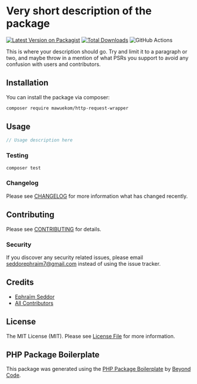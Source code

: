 # Very short description of the package

[![Latest Version on Packagist](https://img.shields.io/packagist/v/mawuekom/http-request-wrapper.svg?style=flat-square)](https://packagist.org/packages/mawuekom/http-request-wrapper)
[![Total Downloads](https://img.shields.io/packagist/dt/mawuekom/http-request-wrapper.svg?style=flat-square)](https://packagist.org/packages/mawuekom/http-request-wrapper)
![GitHub Actions](https://github.com/mawuekom/http-request-wrapper/actions/workflows/main.yml/badge.svg)

This is where your description should go. Try and limit it to a paragraph or two, and maybe throw in a mention of what PSRs you support to avoid any confusion with users and contributors.

## Installation

You can install the package via composer:

```bash
composer require mawuekom/http-request-wrapper
```

## Usage

```php
// Usage description here
```

### Testing

```bash
composer test
```

### Changelog

Please see [CHANGELOG](CHANGELOG.md) for more information what has changed recently.

## Contributing

Please see [CONTRIBUTING](CONTRIBUTING.md) for details.

### Security

If you discover any security related issues, please email seddorephraim7@gmail.com instead of using the issue tracker.

## Credits

-   [Ephraïm Seddor](https://github.com/mawuekom)
-   [All Contributors](../../contributors)

## License

The MIT License (MIT). Please see [License File](LICENSE.md) for more information.

## PHP Package Boilerplate

This package was generated using the [PHP Package Boilerplate](https://laravelpackageboilerplate.com) by [Beyond Code](http://beyondco.de/).
